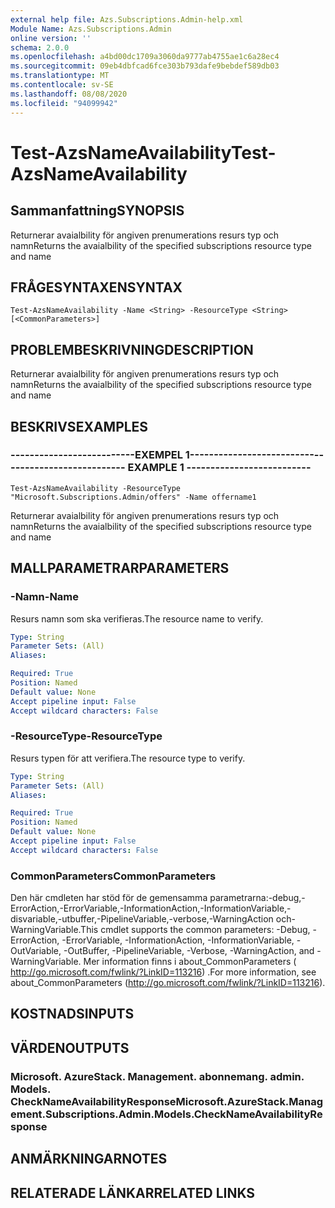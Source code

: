 ```yaml
---
external help file: Azs.Subscriptions.Admin-help.xml
Module Name: Azs.Subscriptions.Admin
online version: ''
schema: 2.0.0
ms.openlocfilehash: a4bd00dc1709a3060da9777ab4755ae1c6a28ec4
ms.sourcegitcommit: 09eb4dbfcad6fce303b793dafe9bebdef589db03
ms.translationtype: MT
ms.contentlocale: sv-SE
ms.lasthandoff: 08/08/2020
ms.locfileid: "94099942"
---
```

# <span data-ttu-id="9b0ff-101">Test-AzsNameAvailability</span><span class="sxs-lookup"><span data-stu-id="9b0ff-101">Test-AzsNameAvailability</span></span>

## <span data-ttu-id="9b0ff-102">Sammanfattning</span><span class="sxs-lookup"><span data-stu-id="9b0ff-102">SYNOPSIS</span></span>
<span data-ttu-id="9b0ff-103">Returnerar avaialbility för angiven prenumerations resurs typ och namn</span><span class="sxs-lookup"><span data-stu-id="9b0ff-103">Returns the avaialbility of the specified subscriptions resource type and name</span></span>

## <span data-ttu-id="9b0ff-104">FRÅGESYNTAXEN</span><span class="sxs-lookup"><span data-stu-id="9b0ff-104">SYNTAX</span></span>

```
Test-AzsNameAvailability -Name <String> -ResourceType <String> [<CommonParameters>]
```

## <span data-ttu-id="9b0ff-105">PROBLEMBESKRIVNING</span><span class="sxs-lookup"><span data-stu-id="9b0ff-105">DESCRIPTION</span></span>
<span data-ttu-id="9b0ff-106">Returnerar avaialbility för angiven prenumerations resurs typ och namn</span><span class="sxs-lookup"><span data-stu-id="9b0ff-106">Returns the avaialbility of the specified subscriptions resource type and name</span></span>

## <span data-ttu-id="9b0ff-107">BESKRIVS</span><span class="sxs-lookup"><span data-stu-id="9b0ff-107">EXAMPLES</span></span>

### <span data-ttu-id="9b0ff-108">--------------------------EXEMPEL 1--------------------------</span><span class="sxs-lookup"><span data-stu-id="9b0ff-108">-------------------------- EXAMPLE 1 --------------------------</span></span>
```
Test-AzsNameAvailability -ResourceType "Microsoft.Subscriptions.Admin/offers" -Name offername1
```

<span data-ttu-id="9b0ff-109">Returnerar avaialbility för angiven prenumerations resurs typ och namn</span><span class="sxs-lookup"><span data-stu-id="9b0ff-109">Returns the avaialbility of the specified subscriptions resource type and name</span></span>

## <span data-ttu-id="9b0ff-110">MALLPARAMETRAR</span><span class="sxs-lookup"><span data-stu-id="9b0ff-110">PARAMETERS</span></span>

### <span data-ttu-id="9b0ff-111">-Namn</span><span class="sxs-lookup"><span data-stu-id="9b0ff-111">-Name</span></span>
<span data-ttu-id="9b0ff-112">Resurs namn som ska verifieras.</span><span class="sxs-lookup"><span data-stu-id="9b0ff-112">The resource name to verify.</span></span>

```yaml
Type: String
Parameter Sets: (All)
Aliases: 

Required: True
Position: Named
Default value: None
Accept pipeline input: False
Accept wildcard characters: False
```

### <span data-ttu-id="9b0ff-113">-ResourceType</span><span class="sxs-lookup"><span data-stu-id="9b0ff-113">-ResourceType</span></span>
<span data-ttu-id="9b0ff-114">Resurs typen för att verifiera.</span><span class="sxs-lookup"><span data-stu-id="9b0ff-114">The resource type to verify.</span></span>

```yaml
Type: String
Parameter Sets: (All)
Aliases: 

Required: True
Position: Named
Default value: None
Accept pipeline input: False
Accept wildcard characters: False
```

### <span data-ttu-id="9b0ff-115">CommonParameters</span><span class="sxs-lookup"><span data-stu-id="9b0ff-115">CommonParameters</span></span>
<span data-ttu-id="9b0ff-116">Den här cmdleten har stöd för de gemensamma parametrarna:-debug,-ErrorAction,-ErrorVariable,-InformationAction,-InformationVariable,-disvariable,-utbuffer,-PipelineVariable,-verbose,-WarningAction och-WarningVariable.</span><span class="sxs-lookup"><span data-stu-id="9b0ff-116">This cmdlet supports the common parameters: -Debug, -ErrorAction, -ErrorVariable, -InformationAction, -InformationVariable, -OutVariable, -OutBuffer, -PipelineVariable, -Verbose, -WarningAction, and -WarningVariable.</span></span> <span data-ttu-id="9b0ff-117">Mer information finns i about_CommonParameters ( http://go.microsoft.com/fwlink/?LinkID=113216) .</span><span class="sxs-lookup"><span data-stu-id="9b0ff-117">For more information, see about_CommonParameters (http://go.microsoft.com/fwlink/?LinkID=113216).</span></span>

## <span data-ttu-id="9b0ff-118">KOSTNADS</span><span class="sxs-lookup"><span data-stu-id="9b0ff-118">INPUTS</span></span>

## <span data-ttu-id="9b0ff-119">VÄRDEN</span><span class="sxs-lookup"><span data-stu-id="9b0ff-119">OUTPUTS</span></span>

### <span data-ttu-id="9b0ff-120">Microsoft. AzureStack. Management. abonnemang. admin. Models. CheckNameAvailabilityResponse</span><span class="sxs-lookup"><span data-stu-id="9b0ff-120">Microsoft.AzureStack.Management.Subscriptions.Admin.Models.CheckNameAvailabilityResponse</span></span>

## <span data-ttu-id="9b0ff-121">ANMÄRKNINGAR</span><span class="sxs-lookup"><span data-stu-id="9b0ff-121">NOTES</span></span>

## <span data-ttu-id="9b0ff-122">RELATERADE LÄNKAR</span><span class="sxs-lookup"><span data-stu-id="9b0ff-122">RELATED LINKS</span></span>

